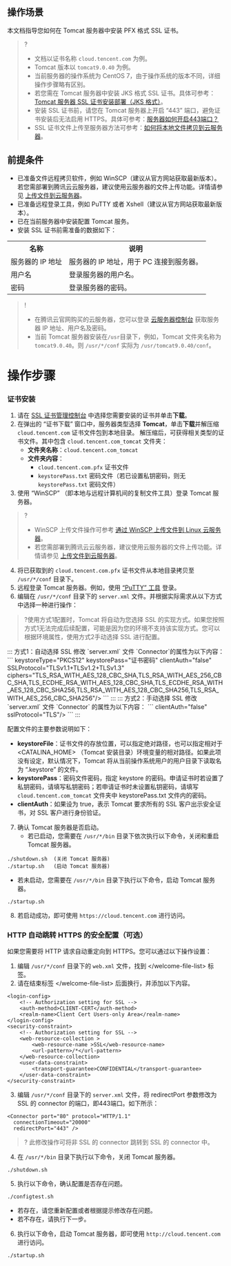 ## 操作场景
本文档指导您如何在 Tomcat 服务器中安装 PFX 格式 SSL 证书。

>?
>- 文档以证书名称 `cloud.tencent.com` 为例。
>- Tomcat 版本以 `tomcat9.0.40` 为例。
>- 当前服务器的操作系统为 CentOS 7，由于操作系统的版本不同，详细操作步骤略有区别。
>- 若您需在 Tomcat 服务器中安装 JKS 格式 SSL 证书。具体可参考：[Tomcat 服务器 SSL 证书安装部署（JKS 格式）](https://cloud.tencent.com/document/product/400/35224)。
>- 安装 SSL 证书前，请您在 Tomcat 服务器上开启 “443” 端口，避免证书安装后无法启用 HTTPS。具体可参考：[服务器如何开启443端口？](https://cloud.tencent.com/document/product/400/45144)
>- SSL 证书文件上传至服务器方法可参考：[如何将本地文件拷贝到云服务器](https://cloud.tencent.com/document/product/213/39138)。

## 前提条件
- 已准备文件远程拷贝软件，例如 WinSCP（建议从官方网站获取最新版本）。
若您需部署到腾讯云云服务器，建议使用云服务器的文件上传功能。详情请参见 [上传文件到云服务器](https://cloud.tencent.com/document/product/1340/72845)。
- 已准备远程登录工具，例如 PuTTY 或者 Xshell（建议从官方网站获取最新版本）。
- 已在当前服务器中安装配置 Tomcat 服务。
- 安装 SSL 证书前需准备的数据如下：
<table>
<tr>
<th>名称</th>
<th>说明</th>
</tr>
<tr>
<td>服务器的 IP 地址</td>
<td>服务器的 IP 地址，用于 PC 连接到服务器。</td>
</tr>
<tr>
<td>用户名</td>
<td>登录服务器的用户名。</td>
</tr>
<tr>
<td>密码</td>
<td> 登录服务器的密码。</td>
</tr>
</table>

>!
>- 在腾讯云官网购买的云服务器，您可以登录 [云服务器控制台](https://console.cloud.tencent.com/cvm)  获取服务器 IP 地址、用户名及密码。
>- 当前 Tomcat 服务器安装在`/usr`目录下，例如，Tomcat 文件夹名称为 `tomcat9.0.40`。则 `/usr/*/conf` 实际为 `/usr/tomcat9.0.40/conf`。

# 操作步骤

### 证书安装

1. 请在 [SSL 证书管理控制台](https://console.cloud.tencent.com/ssl) 中选择您需要安装的证书并单击**下载**。
2. 在弹出的 “证书下载” 窗口中，服务器类型选择 **Tomcat**，单击**下载**并解压缩 `cloud.tencent.com` 证书文件包到本地目录。
解压缩后，可获得相关类型的证书文件。其中包含  `cloud.tencent.com_tomcat` 文件夹：
   - **文件夹名称**：`cloud.tencent.com_tomcat`
   - **文件夹内容**：
     - `cloud.tencent.com.pfx` 证书文件
     - `keystorePass.txt` 密码文件（若已设置私钥密码，则无 `keystorePass.txt` 密码文件）
3. 使用 “WinSCP” （即本地与远程计算机间的复制文件工具）登录 Tomcat 服务器。
>?
>- WinSCP 上传文件操作可参考 [通过 WinSCP 上传文件到 Linux 云服务器](https://cloud.tencent.com/document/product/213/2131)。
>- 若您需部署到腾讯云云服务器，建议使用云服务器的文件上传功能。详情请参见 [上传文件到云服务器](https://cloud.tencent.com/document/product/1340/72845)。
4. 将已获取到的 `cloud.tencent.com.pfx` 证书文件从本地目录拷贝至 `/usr/*/conf` 目录下。
5. 远程登录 Tomcat  服务器。例如，使用 [“PuTTY” 工具](https://cloud.tencent.com/document/product/213/35699#.E6.93.8D.E4.BD.9C.E6.AD.A5.E9.AA.A4) 登录。
6. 编辑在 `/usr/*/conf` 目录下的 `server.xml` 文件。并根据实际需求从以下方式中选择一种进行操作：
>?使用方式1配置时，Tomcat 将自动为您选择 SSL 的实现方式。如果您按照方式1无法完成后续配置，可能是因为您的环境不支持该实现方式。您可以根据环境属性，使用方式2手动选择 SSL 进行配置。
>
<dx-tabs>
::: 方式1：自动选择 SSL
修改 `server.xml` 文件 `Connector`的属性为以下内容：
```
<Connector port="443"  
protocol="HTTP/1.1"
    SSLEnabled="true"
    scheme="https"
    secure="true"
    keystoreFile="/usr/*/conf/cloud.tencent.com.pfx" <! -- 证书保存的路径 -->
    keystoreType="PKCS12"
    keystorePass="证书密码"  <! -- 请替换为 keystorePass.txt 密码文件中的内容。-->
    clientAuth="false"
    SSLProtocol="TLSv1.1+TLSv1.2+TLSv1.3"
    ciphers="TLS_RSA_WITH_AES_128_CBC_SHA,TLS_RSA_WITH_AES_256_CBC_SHA,TLS_ECDHE_RSA_WITH_AES_128_CBC_SHA,TLS_ECDHE_RSA_WITH_AES_128_CBC_SHA256,TLS_RSA_WITH_AES_128_CBC_SHA256,TLS_RSA_WITH_AES_256_CBC_SHA256"/>
```
:::
::: 方式2：手动选择 SSL 
修改 `server.xml` 文件 `Connector` 的属性为以下内容：
```
<Connector
    protocol="org.apache.coyote.http11.Http11NioProtocol"
    port="443" maxThreads="200"
    scheme="https" secure="true" SSLEnabled="true"
    keystoreFile="/usr/*/conf/cloud.tencent.com.pfx" keystorePass="证书密码" <! --pfx替换为证书保存的路径、证书密码请替换为 keystorePass.txt 密码文件中的内容。-->
    clientAuth="false" sslProtocol="TLS"/>
```
:::
</dx-tabs>

配置文件的主要参数说明如下：
 - **keystoreFile**：证书文件的存放位置，可以指定绝对路径，也可以指定相对于 &lt;CATALINA_HOME&gt; （Tomcat 安装目录）环境变量的相对路径。如果此项没有设定，默认情况下，Tomcat 将从当前操作系统用户的用户目录下读取名为 “.keystore” 的文件。
 - **keystorePass**：密码文件密码，指定 keystore 的密码。申请证书时若设置了私钥密码，请填写私钥密码；若申请证书时未设置私钥密码，请填写`cloud.tencent.com_tomcat` 文件夹中 keystorePass.txt 文件内的密码。
 - **clientAuth**：如果设为 true，表示 Tomcat 要求所有的 SSL 客户出示安全证书，对 SSL 客户进行身份验证。
 
7. 确认 Tomcat 服务器是否启动。
   - 若已启动，您需要在 `/usr/*/bin` 目录下依次执行以下命令，关闭和重启 Tomcat 服务器。
```
./shutdown.sh  (关闭 Tomcat 服务器)
./startup.sh   (启动 Tomcat 服务器)
```
 - 若未启动，您需要在 `/usr/*/bin` 目录下执行以下命令，启动 Tomcat 服务器。
 ```
./startup.sh
```
8. 若启动成功，即可使用 `https://cloud.tencent.com` 进行访问。

### HTTP 自动跳转 HTTPS 的安全配置（可选）
如果您需要将 HTTP 请求自动重定向到 HTTPS。您可以通过以下操作设置：

1. 编辑  `/usr/*/conf` 目录下的 `web.xml` 文件，找到 <\/welcome-file-list> 标签。
2. 请在结束标签 <\/welcome-file-list> 后面换行，并添加以下内容。
```
<login-config>  
    <!-- Authorization setting for SSL -->  
    <auth-method>CLIENT-CERT</auth-method>  
    <realm-name>Client Cert Users-only Area</realm-name>  
</login-config>  
<security-constraint>  
    <!-- Authorization setting for SSL -->  
    <web-resource-collection >  
        <web-resource-name >SSL</web-resource-name>  
        <url-pattern>/*</url-pattern>  
    </web-resource-collection>  
    <user-data-constraint>  
        <transport-guarantee>CONFIDENTIAL</transport-guarantee>  
    </user-data-constraint>  
</security-constraint>
```
3. 编辑 `/usr/*/conf` 目录下的 `server.xml` 文件，将 redirectPort 参数修改为 SSL 的 connector 的端口，即443端口。如下所示：
```
<Connector port="80" protocol="HTTP/1.1"
  connectionTimeout="20000"
  redirectPort="443" />
```
>? 此修改操作可将非 SSL 的 connector 跳转到 SSL 的 connector 中。
>
4. 在 `/usr/*/bin` 目录下执行以下命令，关闭 Tomcat 服务器。
```
./shutdown.sh
```
5. 执行以下命令，确认配置是否存在问题。
```
./configtest.sh
```
 - 若存在，请您重新配置或者根据提示修改存在问题。
 - 若不存在，请执行下一步。
6. 执行以下命令，启动 Tomcat 服务器，即可使用 `http://cloud.tencent.com` 进行访问。
```
./startup.sh
```

